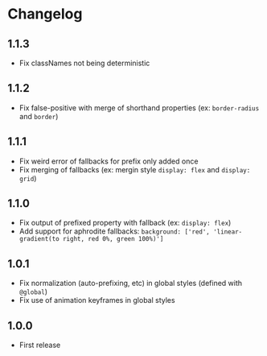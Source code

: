 # Changelog

## 1.1.3

- Fix classNames not being deterministic 

## 1.1.2

- Fix false-positive with merge of shorthand properties (ex: `border-radius` and `border`)

## 1.1.1

- Fix weird error of fallbacks for prefix only added once
- Fix merging of fallbacks (ex: mergin style `display: flex` and `display: grid`)

## 1.1.0

- Fix output of prefixed property with fallback (ex: `display: flex`)
- Add support for aphrodite fallbacks: `background: ['red', 'linear-gradient(to right, red 0%, green 100%)']`

## 1.0.1

- Fix normalization (auto-prefixing, etc) in global styles (defined with `@global`)
- Fix use of animation keyframes in global styles

## 1.0.0

- First release